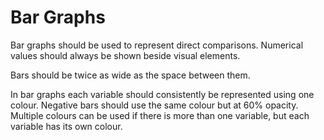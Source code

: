 # Bar Graphs

Bar graphs should be used to represent direct comparisons. Numerical values should always be shown beside visual elements.

Bars should be twice as wide as the space between them. 

In bar graphs each variable should consistently be represented using one colour. Negative bars should use the same colour but at 60% opacity.  Multiple colours can be used if there is more than one variable, but each variable has its own colour. 

